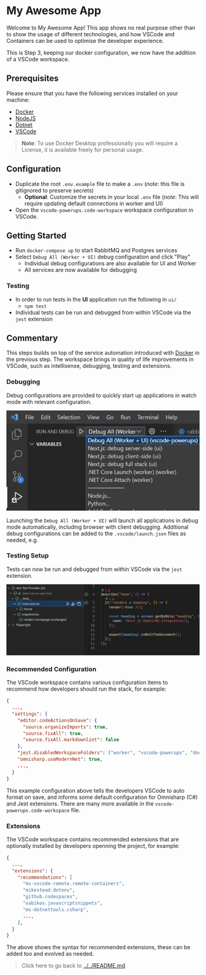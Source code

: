 # My Awesome App

Welcome to My Awesome App! This app shows no real purpose other than to show the usage of different technologies, and how VSCode and Containers can be used to optimise the developer experience.

This is Step 3, keeping our docker configuration, we now have the addition of a VSCode workspace.

## Prerequisites

Please ensure that you have the following services installed on your machine:

- [Docker](https://docs.docker.com/get-docker/)
- [NodeJS](https://nodejs.org/en/download/)
- [Dotnet](https://dotnet.microsoft.com/en-us/download)
- [VSCode](https://code.visualstudio.com/download)

> **Note**: To use Docker Desktop professionally you will require a License, it is available freely for personal usage.

## Configuration

- Duplicate the root `.env.example` file to make a `.env` (*note*: this file is gitignored to preserve secrets)
  - **Optional**: Customize the secrets in your local `.env` file (*note*: This will require updating default connections in worker and UI)
- Open the `vscode-powerups.code-workspace` workspace configuration in VSCode.

## Getting Started

- Run `docker-compose up` to start RabbitMQ and Postgres services
- Select `Debug All (Worker + UI)` debug configuration and click "Play"
  - Individual debug configurations are also available for UI and Worker
  - All services are now available for debugging

### Testing

- In order to run tests in the **UI** application run the following in `ui/`
  - `npm test`
- Individual tests can be run and debugged from within VSCode via the `jest` extension

## Commentary

This steps builds on top of the service automation introduced with [Docker](https://docs.docker.com) in the previous step. The workspace brings in quality of life improvements in VSCode, such as intellisense, debugging, testing and extensions.


### Debugging

Debug configurations are provided to quickly start up applications in watch mode with relevant configuration.

![Debug Configuration](../assets/vscode-debug-configurations.png)

Launching the `Debug All (Worker + UI)` will launch all applications in debug mode automatically, including browser with client debugging. Additional debug configurations can be added to the `.vscode/launch.json` files as needed, e.g.

### Testing Setup

Tests can now be run and debugged from within VSCode via the `jest` extension.

![Test Configuration](../assets/vscode-test-configuration.png)

### Recommended Configuration

The VSCode workspace contains various configuration items to recommend how developers should run the stack, for example:

```json
{
  ...,
  "settings": {
    "editor.codeActionsOnSave": {
      "source.organizeImports": true,
      "source.fixAll": true,
      "source.fixAll.markdownlint": false
    },
    "jest.disabledWorkspaceFolders": ["worker", "vscode-powerups", "docs"],
    "omnisharp.useModernNet": true,
    ...,
  }
}
```

This example configuration above tells the developers VSCode to auto format on save, and informs some default configuration for Omnisharp (C#) and Jest extensions. There are many more available in the `vscode-powerups.code-workspace` file.

### Extensions

The VSCode workspace contains recommended extensions that are optionally installed by developers openning the project, for example:

```json
{
  ...,
  "extensions": {
    "recommendations": [
      "ms-vscode-remote.remote-containers",
      "mikestead.dotenv",
      "github.codespaces",
      "xabikos.javascriptsnippets",
      "ms-dotnettools.csharp",
      ...,
    ],
  }
}
```

The above shows the syntax for recommended extensions, these can be added too and evolved as needed.

> Click here to go back to [../../README.md](../../README.md)
